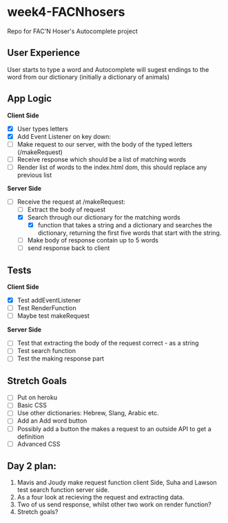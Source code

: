 # week4-FACNhosers
Repo for FAC'N Hoser's Autocomplete project

## User Experience

User starts to type a word and Autocomplete will sugest endings to the word from our dictionary (initially a dictionary of animals)

## App Logic

**Client Side**
 - [x] User types letters
 - [x] Add Event Listener on key down:
  - [ ] Make request to our server, with the body of the typed letters (/makeRequest)
  - [ ] Receive response which should be a list of matching words
  - [ ] Render list of words to the index.html dom, this should replace any previous list

**Server Side**
- [ ] Receive the request at /makeRequest:
  - [ ] Extract the body of request
  - [x] Search through our dictionary for the matching words
    - [x] function that takes a string and a dictionary and searches the dictionary, returning the first five words that start with the string.
  - [ ] Make body of response contain up to 5 words
  - [ ] send response back to client

## Tests

**Client Side**
  - [x] Test addEventListener
  - [ ] Test RenderFunction
  - [ ] Maybe test makeRequest

**Server Side**
  - [ ] Test that extracting the body of the request correct - as a string
  - [ ] Test search function
  - [ ] Test the making response part

## Stretch Goals

- [ ] Put on heroku
- [ ] Basic CSS
- [ ] Use other dictionaries: Hebrew, Slang, Arabic etc.
- [ ] Add an Add word button
- [ ] Possibly add a button the makes a request to an outside API to get a definition
- [ ] Advanced CSS

## Day 2 plan:


 1. Mavis and Joudy make request function client Side, Suha and Lawson test search function server side.
 2. As a four look at recieving the request and extracting data.
 3. Two of us send response, whilst other two work on render function?
 4. Stretch goals?
